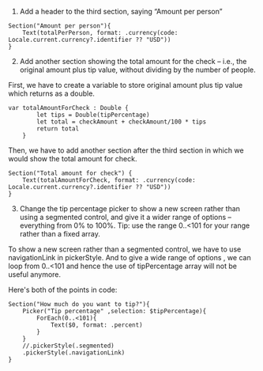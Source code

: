1. Add a header to the third section, saying “Amount per person”
```
Section("Amount per person"){
    Text(totalPerPerson, format: .currency(code: Locale.current.currency?.identifier ?? "USD"))
}
```

   
2. Add another section showing the total amount for the check – i.e., the original amount plus tip value, without dividing by the number of people.

First, we have to create a variable to store original amount plus tip value which returns as a double.
```
var totalAmountForCheck : Double {
        let tips = Double(tipPercentage)
        let total = checkAmount + checkAmount/100 * tips
        return total
    }
```

Then, we have to add another section after the third section in which we would show the total amount for check.
```
Section("Total amount for check") {
    Text(totalAmountForCheck, format: .currency(code: Locale.current.currency?.identifier ?? "USD"))
}
```


3. Change the tip percentage picker to show a new screen rather than using a segmented control, and give it a wider range of options – everything from 0% to 100%. Tip: use the range 0..<101 for your range rather than a fixed array.

To show a new screen rather than a segmented control, we have to use navigationLink in pickerStyle.
And to give a wide range of options , we can loop from 0..<101 and hence the use of tipPercentage array will not be useful anymore.

Here's both of the points in code:
```
Section("How much do you want to tip?"){
    Picker("Tip percentage" ,selection: $tipPercentage){
        ForEach(0..<101){
            Text($0, format: .percent)
        }
    }
    //.pickerStyle(.segmented)
    .pickerStyle(.navigationLink)
}
```







   
